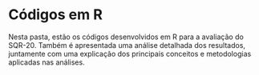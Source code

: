 # Códigos em R

Nesta pasta, estão os códigos desenvolvidos em R para a avaliação do SQR-20. Também é apresentada uma análise detalhada dos resultados, juntamente com uma explicação dos principais conceitos e metodologias aplicadas nas análises.
